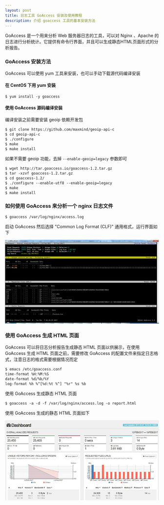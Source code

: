 ```yaml
---
layout: post
title: 日志工具 GoAccess 安装及使用教程
description: 介绍 goaccess 工具的基本安装方法
---
```


GoAccess 是一个用来分析 Web 服务器日志的工具，可以对 Nginx 、Apache 的日志进行分析统计。它提供有命令行界面，并且可以生成静态HTML页面形式的分析报告。

### GoAccess 安装方法

 GoAccess 可以使用 yum 工具来安装，也可以手动下载源代码编译安装

#### 在 CentOS 下用 yum 安装

    $ yum install -y goaccess

#### 使用 GoAccess 源码编译安装

编译安装之前需要安装 geoip 依赖开发包

    $ git clone https://github.com/maxmind/geoip-api-c
    $ cd geoip-api-c
    $ ./configure
    $ make
    $ make install

如果不需要 geoip 功能，去掉 `--enable-geoip=legacy` 参数即可

    $ wget http://tar.goaccess.io/goaccess-1.2.tar.gz
    $ tar -xzvf goaccess-1.2.tar.gz
    $ cd goaccess-1.2/
    $ ./configure --enable-utf8 --enable-geoip=legacy
    $ make
    $ make install

### 如何使用 GoAccess 来分析一个 nginx 日志文件

    $ goaccess /var/log/nginx/access.log

启动 GoAccess 然后选择 "Common Log Format (CLF)" 通用格式，运行界面如下

![cli](/assets/img/cli.jpg)

### 使用 GoAccess 生成 HTML 页面

GoAccess 可以将日志分析报告生成静态 HTML 页面以供展示，在使用 GoAccess 生成 HTML 页面之前，需要修改 GoAccess 的配置文件来指定日志格式，注意日志的格式需要根据情况而定

    $ emacs /etc/goaccess.conf
    time-format %H:%M:%S
    date-format %d/%b/%Y
    log-format %h %^[%d:%t %^] "%r" %s %b

使用 GoAccess 生成静态 HTML 页面

    $ goaccess -a -d -f /var/log/nginx/access.log -o report.html

使用 GoAccess 生成的静态 HTML 页面如下

![web](/assets/img/web.jpg)


